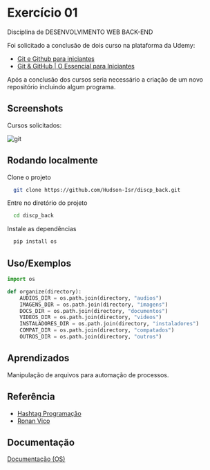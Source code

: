 
# Exercício 01

Disciplina de DESENVOLVIMENTO WEB BACK-END

Foi solicitado a conclusão de dois curso na plataforma da Udemy:
 - [Git e Github para iniciantes](https://www.udemy.com/course/git-e-github-para-iniciantes/)
 - [Git & GitHub | O Essencial para Iniciantes](https://www.udemy.com/course/git-github-o-essencial-para-iniciantes/)

Após a conclusão dos cursos seria necessário a criação de um novo repositório incluindo algum programa.


## Screenshots

Cursos solicitados:

![git](https://user-images.githubusercontent.com/92607068/222245659-e5a0b0ed-57c5-4257-86c8-7d4a0544974f.png)

## Rodando localmente

Clone o projeto

```bash
  git clone https://github.com/Hudson-Isr/discp_back.git
```

Entre no diretório do projeto

```bash
  cd discp_back
```

Instale as dependências

```bash
  pip install os
```



## Uso/Exemplos

```python
import os

def organize(directory):
    AUDIOS_DIR = os.path.join(directory, "audios")
    IMAGENS_DIR = os.path.join(directory, "imagens")
    DOCS_DIR = os.path.join(directory, "documentos")
    VIDEOS_DIR = os.path.join(directory, "videos")
    INSTALADORES_DIR = os.path.join(directory, "instaladores")
    COMPAT_DIR = os.path.join(directory, "compatados")
    OUTROS_DIR = os.path.join(directory, "outros")
```


## Aprendizados

Manipulação de arquivos para automação de processos.


## Referência


 - [Hashtag Programação](https://www.youtube.com/watch?v=1suBf-2O-gU)
 - [Ronan Vico](https://www.youtube.com/watch?v=bgrRKmvP8As)


## Documentação

[Documentação (OS)](https://python.readthedocs.io/en/stable/library/os.html)

